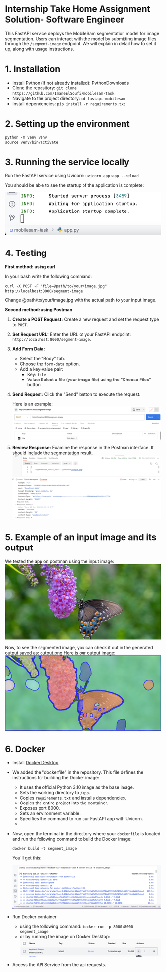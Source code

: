 ﻿# Internship Take Home Assignment Solution- Software Engineer
This FastAPI service deploys the MobileSam segmentation model for image segmentation. Users can interact with the model by submitting image files through the `/segment-image` endpoint. We will explain in detail how to set it up, along with usage instructions.

# 1. Installation

 - Install Python (if not already installed): [PythonDownloads](https://www.python.org/downloads/) 
  - Clone the repository: 
    `git clone https://github.com/ImaneElSoufi/mobilesam-task`
   -  Navigate to the project directory:
     `cd fastapi-mobilesam`    
 -  Install dependencies:
  `pip install -r requirements.txt`

# 2. Setting up the environment
    python -m venv venv 
    source venv/bin/activate
  
# 3. Running the service locally
Run the FastAPI service using Uvicorn:
`uvicorn app:app --reload`

You should be able to see the startup of the application is complete:

![startup](explanation_images/app_start.png)


# 4. Testing
**First method: using curl** 

In your bash write the following command:

    curl -X POST -F "file=@path/to/your/image.jpg" http://localhost:8000/segment-image

Change @path/to/your/image.jpg with the actual path to your input image.

**Second method: using Postman**

1.  **Create a POST Request:**
        Create a new request and set the request type to `POST`.
2.  **Set Request URL:**
     Enter the URL of your FastAPI endpoint: `http://localhost:8000/segment-image`.
3.  **Add Form Data:**
    -   Select the "Body" tab.
    -   Choose the `form-data` option.
    -   Add a key-value pair:
        -   Key: `file`
        -   Value: Select a file (your image file) using the "Choose Files" button.
4.  **Send Request:**
    Click the "Send" button to execute the request.

	 Here is an example:
![postman ex](explanation_images/postman_1.png)

5. **Review Response:**
Examine the response in the Postman interface. It should include the segmentation result.
![Response](explanation_images/postman_2.png)

# 5. Example of an input image and its output
We tested the app on postman using the input image:
![input image](explanation_images/test.jpeg)

Now, to see the segmented image, you can check it out in the generated output saved as: output.png
Here is our output image:
![output image](explanation_images/output_test.png)

# 6. Docker
- Install [Docker Desktop](https://docs.docker.com/get-docker/) 

- We added the "dockerfile" in the repository. This file defines the instructions for building the Docker image:
  -   It uses the official Python 3.10 image as the base image.
  -   Sets the working directory to `/app`.
  -   Copies `requirements.txt` and installs dependencies.
  -   Copies the entire project into the container.
  -   Exposes port 8000.
  -   Sets an environment variable.
  -   Specifies the command to run our FastAPI app with Uvicorn.
  - 
- Now, open the terminal in the directory where your `dockerfile` is located and run the following command to build the Docker image:

    `docker build -t segment_image`
  
  You'll get this:

  ![docker build](explanation_images/docker_build.png)

- Run Docker container
	- using the following command:
	`docker run -p 8000:8000 segment_image`
	- or by running the image on Docker Desktop:
	 ![run the image](explanation_images/run_image.png)
  
- Access  the API Service from the api requests.


